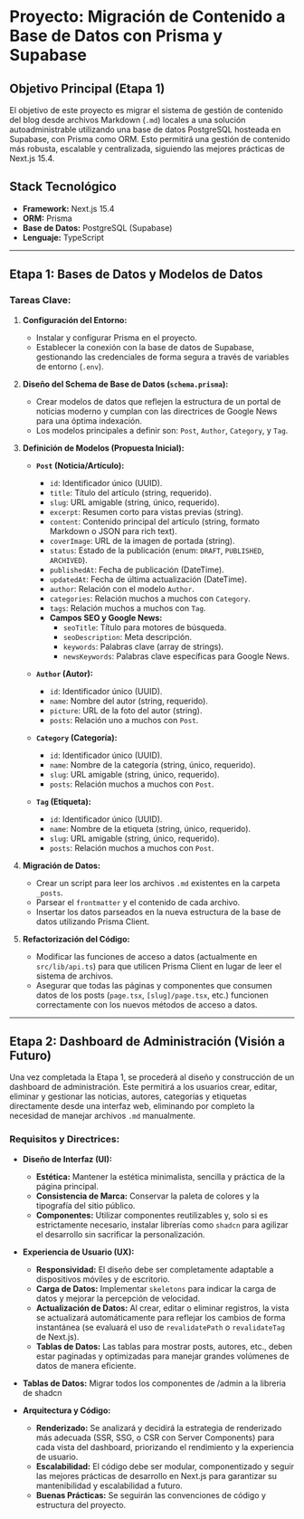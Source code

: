 # Proyecto: Migración de Contenido a Base de Datos con Prisma y Supabase

## Objetivo Principal (Etapa 1)

El objetivo de este proyecto es migrar el sistema de gestión de contenido del blog desde archivos Markdown (`.md`) locales a una solución autoadministrable utilizando una base de datos PostgreSQL hosteada en Supabase, con Prisma como ORM. Esto permitirá una gestión de contenido más robusta, escalable y centralizada, siguiendo las mejores prácticas de Next.js 15.4.

## Stack Tecnológico

- **Framework:** Next.js 15.4
- **ORM:** Prisma
- **Base de Datos:** PostgreSQL (Supabase)
- **Lenguaje:** TypeScript

---

## Etapa 1: Bases de Datos y Modelos de Datos

### Tareas Clave:

1.  **Configuración del Entorno:**

    - Instalar y configurar Prisma en el proyecto.
    - Establecer la conexión con la base de datos de Supabase, gestionando las credenciales de forma segura a través de variables de entorno (`.env`).

2.  **Diseño del Schema de Base de Datos (`schema.prisma`):**

    - Crear modelos de datos que reflejen la estructura de un portal de noticias moderno y cumplan con las directrices de Google News para una óptima indexación.
    - Los modelos principales a definir son: `Post`, `Author`, `Category`, y `Tag`.

3.  **Definición de Modelos (Propuesta Inicial):**

    - **`Post` (Noticia/Artículo):**

      - `id`: Identificador único (UUID).
      - `title`: Título del artículo (string, requerido).
      - `slug`: URL amigable (string, único, requerido).
      - `excerpt`: Resumen corto para vistas previas (string).
      - `content`: Contenido principal del artículo (string, formato Markdown o JSON para rich text).
      - `coverImage`: URL de la imagen de portada (string).
      - `status`: Estado de la publicación (enum: `DRAFT`, `PUBLISHED`, `ARCHIVED`).
      - `publishedAt`: Fecha de publicación (DateTime).
      - `updatedAt`: Fecha de última actualización (DateTime).
      - `author`: Relación con el modelo `Author`.
      - `categories`: Relación muchos a muchos con `Category`.
      - `tags`: Relación muchos a muchos con `Tag`.
      - **Campos SEO y Google News:**
        - `seoTitle`: Título para motores de búsqueda.
        - `seoDescription`: Meta descripción.
        - `keywords`: Palabras clave (array de strings).
        - `newsKeywords`: Palabras clave específicas para Google News.

    - **`Author` (Autor):**

      - `id`: Identificador único (UUID).
      - `name`: Nombre del autor (string, requerido).
      - `picture`: URL de la foto del autor (string).
      - `posts`: Relación uno a muchos con `Post`.

    - **`Category` (Categoría):**

      - `id`: Identificador único (UUID).
      - `name`: Nombre de la categoría (string, único, requerido).
      - `slug`: URL amigable (string, único, requerido).
      - `posts`: Relación muchos a muchos con `Post`.

    - **`Tag` (Etiqueta):**
      - `id`: Identificador único (UUID).
      - `name`: Nombre de la etiqueta (string, único, requerido).
      - `slug`: URL amigable (string, único, requerido).
      - `posts`: Relación muchos a muchos con `Post`.

4.  **Migración de Datos:**

    - Crear un script para leer los archivos `.md` existentes en la carpeta `_posts`.
    - Parsear el `frontmatter` y el contenido de cada archivo.
    - Insertar los datos parseados en la nueva estructura de la base de datos utilizando Prisma Client.

5.  **Refactorización del Código:**
    - Modificar las funciones de acceso a datos (actualmente en `src/lib/api.ts`) para que utilicen Prisma Client en lugar de leer el sistema de archivos.
    - Asegurar que todas las páginas y componentes que consumen datos de los posts (`page.tsx`, `[slug]/page.tsx`, etc.) funcionen correctamente con los nuevos métodos de acceso a datos.

---

## Etapa 2: Dashboard de Administración (Visión a Futuro)

Una vez completada la Etapa 1, se procederá al diseño y construcción de un dashboard de administración. Este permitirá a los usuarios crear, editar, eliminar y gestionar las noticias, autores, categorías y etiquetas directamente desde una interfaz web, eliminando por completo la necesidad de manejar archivos `.md` manualmente.

### Requisitos y Directrices:

- **Diseño de Interfaz (UI):**

  - **Estética:** Mantener la estética minimalista, sencilla y práctica de la página principal.
  - **Consistencia de Marca:** Conservar la paleta de colores y la tipografía del sitio público.
  - **Componentes:** Utilizar componentes reutilizables y, solo si es estrictamente necesario, instalar librerías como `shadcn` para agilizar el desarrollo sin sacrificar la personalización.

- **Experiencia de Usuario (UX):**
  - **Responsividad:** El diseño debe ser completamente adaptable a dispositivos móviles y de escritorio.
  - **Carga de Datos:** Implementar `skeletons` para indicar la carga de datos y mejorar la percepción de velocidad.
  - **Actualización de Datos:** Al crear, editar o eliminar registros, la vista se actualizará automáticamente para reflejar los cambios de forma instantánea (se evaluará el uso de `revalidatePath` o `revalidateTag` de Next.js).
  - **Tablas de Datos:** Las tablas para mostrar posts, autores, etc., deben estar paginadas y optimizadas para manejar grandes volúmenes de datos de manera eficiente.
- **Tablas de Datos:** Migrar todos los componentes de /admin a la libreria de shadcn
- **Arquitectura y Código:**
  - **Renderizado:** Se analizará y decidirá la estrategia de renderizado más adecuada (SSR, SSG, o CSR con Server Components) para cada vista del dashboard, priorizando el rendimiento y la experiencia de usuario.
  - **Escalabilidad:** El código debe ser modular, componentizado y seguir las mejores prácticas de desarrollo en Next.js para garantizar su mantenibilidad y escalabilidad a futuro.
  - **Buenas Prácticas:** Se seguirán las convenciones de código y estructura del proyecto.
